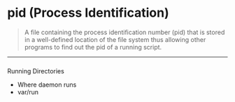 # pid (Process Identification)
> A file containing the process identification number (pid) that is stored in a well-defined location of the file system
> thus allowing other programs to find out the pid of a running script.

<hr>

###

Running Directories 
* Where daemon runs 
* var/run
